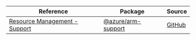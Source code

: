 | Reference | Package | Source |
|---|---|---|
|[Resource Management - Support](arm-support-readme.md)|[@azure/arm-support](https://www.npmjs.com/package/@azure/arm-support)|[GitHub](https://github.com/Azure/azure-sdk-for-js/blob/main/sdk/support/arm-support)|
